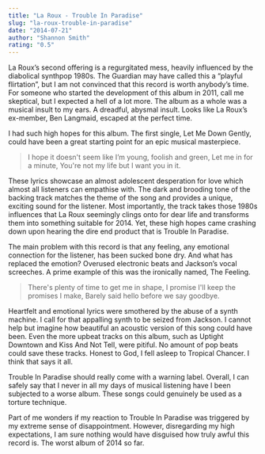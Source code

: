 ```yaml
---
title: "La Roux - Trouble In Paradise"
slug: "la-roux-trouble-in-paradise"
date: "2014-07-21"
author: "Shannon Smith"
rating: "0.5"
---
```


La Roux’s second offering is a regurgitated mess, heavily influenced by the diabolical synthpop 1980s. The Guardian may have called this a “playful flirtation”, but I am not convinced that this record is worth anybody’s time. For someone who started the development of this album in 2011, call me skeptical, but I expected a hell of a lot more. The album as a whole was a musical insult to my ears. A dreadful, abysmal insult. Looks like La Roux’s ex-member, Ben Langmaid, escaped at the perfect time.

I had such high hopes for this album. The first single, Let Me Down Gently, could have been a great starting point for an epic musical masterpiece.

> I hope it doesn't seem like I’m young, foolish and green, Let me in for a minute, You're not my life but I want you in it.

These lyrics showcase an almost adolescent desperation for love which almost all listeners can empathise with. The dark and brooding tone of the backing track matches the theme of the song and provides a unique, exciting sound for the listener. Most importantly, the track takes those 1980s influences that La Roux seemingly clings onto for dear life and transforms them into something suitable for 2014. Yet, these high hopes came crashing down upon hearing the dire end product that is Trouble In Paradise.

The main problem with this record is that any feeling, any emotional connection for the listener, has been sucked bone dry. And what has replaced the emotion? Overused electronic beats and Jackson’s vocal screeches. A prime example of this was the ironically named, The Feeling.

> There's plenty of time to get me in shape, I promise I'll keep the promises I make, Barely said hello before we say goodbye.

Heartfelt and emotional lyrics were smothered by the abuse of a synth machine. I call for that appalling synth to be seized from Jackson. I cannot help but imagine how beautiful an acoustic version of this song could have been. Even the more upbeat tracks on this album, such as Uptight Downtown and Kiss And Not Tell, were pitiful. No amount of pop beats could save these tracks. Honest to God, I fell asleep to Tropical Chancer. I think that says it all.

Trouble In Paradise should really come with a warning label. Overall, I can safely say that I never in all my days of musical listening have I been subjected to a worse album. These songs could genuinely be used as a torture technique.

Part of me wonders if my reaction to Trouble In Paradise was triggered by my extreme sense of disappointment. However, disregarding my high expectations, I am sure nothing would have disguised how truly awful this record is. The worst album of 2014 so far.
